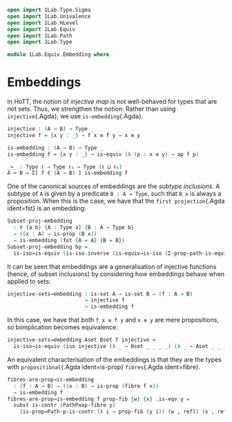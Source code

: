 ```agda
open import 1Lab.Type.Sigma
open import 1Lab.Univalence
open import 1Lab.HLevel
open import 1Lab.Equiv
open import 1Lab.Path
open import 1Lab.Type

module 1Lab.Equiv.Embedding where
```

<!--
```
private variable
  ℓ ℓ₁ : Level
  A B : Type ℓ
  w x : A
```
-->

# Embeddings

In HoTT, the notion of _injective map_ is not well-behaved for types
that are not sets. Thus, we strengthen the notion: Rather than using
`injective`{.Agda}, we use `is-embedding`{.Agda}.

```agda
injective : (A → B) → Type _
injective f = {x y : _} → f x ≡ f y → x ≡ y

is-embedding : (A → B) → Type _
is-embedding f = {x y : _} → is-equiv (λ (p : x ≡ y) → ap f p)

_↪_ : Type ℓ → Type ℓ₁ → Type (ℓ ⊔ ℓ₁)
A ↪ B = Σ[ f ∈ (A → B) ] is-embedding f
```

One of the canonical sources of embeddings are the _subtype inclusions_.
A subtype of `A` is given by a predicate `B : A → Type`, such that `B x`
is always a proposition.  When this is the case, we have that the `first
projection`{.Agda ident=fst} is an embedding:

```agda
Subset-proj-embedding
  : ∀ {a b} {A : Type a} {B : A → Type b}
  → ((x : A) → is-prop (B x))
  → is-embedding (fst {A = A} {B = B})
Subset-proj-embedding bp =
  is-iso→is-equiv (is-iso.inverse (is-equiv→is-iso (Σ-prop-path-is-equiv bp)))
```

It can be seen that embeddings are a generalisation of injective
functions (hence, of subset inclusions) by considering how embeddings
behave when applied to sets:

```agda
injective-sets→embedding : is-set A → is-set B → (f : A → B)
                         → injective f
                         → is-embedding f
```

In this case, we have that both `f x ≡ f y` and `x ≡ y` are mere
propositions, so biimplication becomes equivalence:

```agda
injective-sets→embedding Aset Bset f injective =
  is-iso→is-equiv (iso injective (λ _ → Bset _ _ _ _) (λ _ → Aset _ _ _ _))
```

An equivalent characterisation of the embeddings is that they are the
types with `propositional`{.Agda ident=is-prop} `fibres`{.Agda
ident=fibre}.

<!--
```
private
  ap-fibre→PathP
    : {f : A → B}
    → (p : f w ≡ f x)
    → (fi : fibre (ap f) p)
    → PathP (λ i → fibre f (p i)) (w , refl) (x , refl)
  ap-fibre→PathP p (q , r) i = q i , λ j → r j i

  PathP→ap-fibre
    : {f : A → B}
    → (p : f w ≡ f x)
    → (pp : PathP (λ i → fibre f (p i)) (w , refl) (x , refl))
    → fibre (ap f) p
  PathP→ap-fibre p pp = (λ i → fst (pp i)) , (λ j i → snd (pp i) j)

PathP≡ap-fibre
  : {f : A → B}
  → (p : f w ≡ f x)
  → PathP (λ i → fibre f (p i)) (w , refl) (x , refl) ≡ fibre (ap f) p
PathP≡ap-fibre p
  = Iso→Path (PathP→ap-fibre p , iso (ap-fibre→PathP p) (λ _ → refl) (λ _ → refl))
```
-->

```agda
fibres-are-prop→is-embedding 
  : (f : A → B) → ((x : B) → is-prop (fibre f x))
  → is-embedding f
fibres-are-prop→is-embedding f prop-fib {w} {x} .is-eqv y =
  subst is-contr (PathP≡ap-fibre y)
    (is-prop→Path-p-is-contr (λ i → prop-fib (y i)) (w , refl) (x , refl))
```

